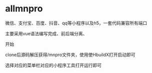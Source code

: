 # allmnpro
微信、支付宝、百度、抖音、qq等小程序以及h5，一套代码兼容所有端口

主要采用vue语法编写完成、前后端分离、

开始

clone后源码解压获得/mnpro文件夹，使用使HbuildX打开启动即可

选择对应的菜单栏对应的小程序工具打开运行即可
